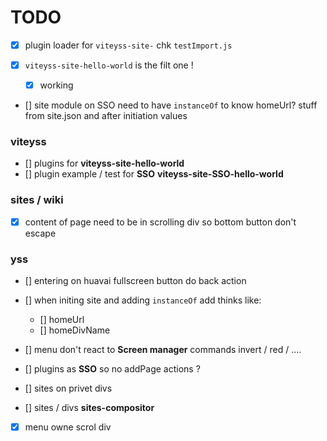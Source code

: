 # TODO

- [x] plugin loader for `viteyss-site-` 
    chk `testImport.js`

- [x] `viteyss-site-hello-world` is the filt one !
  
  - [x] working 

- [] site module on SSO need to have `instanceOf` to know homeUrl? stuff from site.json and after initiation values

### viteyss

- [] plugins for **viteyss-site-hello-world**
- [] plugin example / test for **SSO** **viteyss-site-SSO-hello-world**

### sites / wiki

- [x] content of page need to be in scrolling div so bottom button don't escape

### yss

- [] entering on huavai fullscreen button do back action

- [] when initing site and adding `instanceOf` add thinks like:
  
  - [] homeUrl
  - [] homeDivName

- [] menu don't react to **Screen manager** commands invert / red / ....

- [] plugins as **SSO** so no addPage actions ?

- [] sites on privet divs

- [] sites / divs **sites-compositor**

- [x] menu owne scrol div 